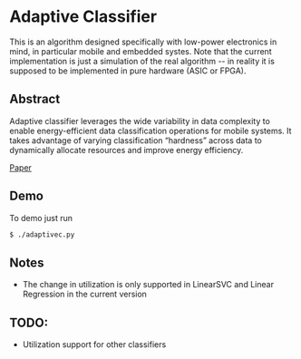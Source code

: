 # Adaptive Classifier

This is an algorithm designed specifically with low-power electronics in mind, in particular mobile and embedded systes. Note that the current implementation is just a simulation of the real algorithm -- in reality it is supposed to be implemented in pure hardware (ASIC or FPGA).

## Abstract
Adaptive classifier leverages the wide variability in data complexity to enable energy-efficient data classification operations for mobile systems. It takes advantage of varying classification “hardness” across data to dynamically allocate resources and improve energy efficiency. 

[Paper](http://people.bu.edu/joshi/files/Takhirov-ISLPED-2016.pdf)

## Demo
To demo just run

```bash
$ ./adaptivec.py
```

## Notes

- The change in utilization is only supported in LinearSVC and Linear Regression in the current version

## TODO:

- Utilization support for other classifiers
